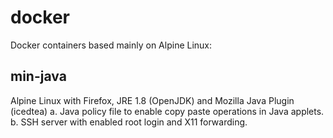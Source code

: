 # docker
Docker containers based mainly on Alpine Linux:

## min-java
Alpine Linux with Firefox, JRE 1.8 (OpenJDK) and Mozilla Java Plugin (icedtea)
a. Java policy file to enable copy paste operations in Java applets.
b. SSH server with enabled root login and X11 forwarding.
